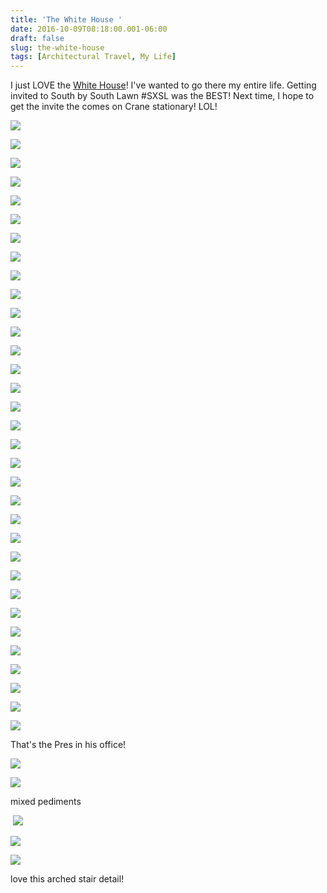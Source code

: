 ```yaml
---
title: 'The White House '
date: 2016-10-09T08:18:00.001-06:00
draft: false
slug: the-white-house
tags: [Architectural Travel, My Life]
---
```


I just LOVE the [White House](https://www.whitehouse.gov/)! I've wanted to go there my entire life. Getting invited to South by South Lawn #SXSL was the BEST! Next time, I hope to get the invite the comes on Crane stationary! LOL!  
  

![](/images/blog/legacy/097%2B%2528Large%2529.JPG)

  

![](/images/blog/legacy/109%2B%2528Large%2529.JPG)

  

![](/images/blog/legacy/121%2B%2528Large%2529.JPG)

  

![](/images/blog/legacy/124%2B%2528Large%2529.JPG)

  

![](/images/blog/legacy/125%2B%2528Large%2529.JPG)

  

![](/images/blog/legacy/126%2B%2528Large%2529.JPG)

  

![](/images/blog/legacy/127%2B%2528Large%2529.JPG)

  

![](/images/blog/legacy/128%2B%2528Large%2529.JPG)

  

![](/images/blog/legacy/129%2B%2528Large%2529.JPG)

  

![](/images/blog/legacy/133%2B%2528Large%2529.JPG)

  

![](/images/blog/legacy/135%2B%2528Large%2529.JPG)

  

![](/images/blog/legacy/136%2B%2528Large%2529.JPG)

  

![](/images/blog/legacy/137%2B%2528Large%2529.JPG)

  

![](/images/blog/legacy/141%2B%2528Large%2529.JPG)

  

![](/images/blog/legacy/143%2B%2528Large%2529.JPG)

  

![](/images/blog/legacy/146%2B%2528Large%2529.JPG)

  

![](/images/blog/legacy/152%2B%2528Large%2529.JPG)

  

![](/images/blog/legacy/154%2B%2528Large%2529.JPG)

  

![](/images/blog/legacy/155%2B%2528Large%2529.JPG)

  

![](/images/blog/legacy/157%2B%2528Large%2529.JPG)

  

![](/images/blog/legacy/158%2B%2528Large%2529.JPG)

  

![](/images/blog/legacy/160%2B%2528Large%2529.JPG)

  

![](/images/blog/legacy/161%2B%2528Large%2529.JPG)

  

![](/images/blog/legacy/167%2B%2528Large%2529.JPG)

  

![](/images/blog/legacy/168%2B%2528Large%2529.JPG)

  

![](/images/blog/legacy/173%2B%2528Large%2529.JPG)

  

![](/images/blog/legacy/185%2B%2528Large%2529.JPG)

  

![](/images/blog/legacy/201%2B%2528Large%2529.JPG)

  

![](/images/blog/legacy/276%2B%2528Large%2529.JPG)

  

![](/images/blog/legacy/DSC03584%2B%2528Large%2529.JPG)

  

![](/images/blog/legacy/DSC03591%2B%2528Large%2529.JPG)

  

![](/images/blog/legacy/DSC03593%2B%2528Large%2529.JPG)

  

![](/images/blog/legacy/DSC03596%2B%2528Large%2529.JPG)

That's the Pres in his office!

![](/images/blog/legacy/DSC03598%2B%2528Large%2529.JPG)

  

![](/images/blog/legacy/DSC03599%2B%2528Large%2529.JPG)

mixed pediments

 ![](/images/blog/legacy/DSC03600%2B%2528Large%2529.JPG)

  

![](/images/blog/legacy/DSC03601%2B%2528Large%2529.JPG)

  

![](/images/blog/legacy/DSC03605%2B%2528Large%2529.JPG)

love this arched stair detail!